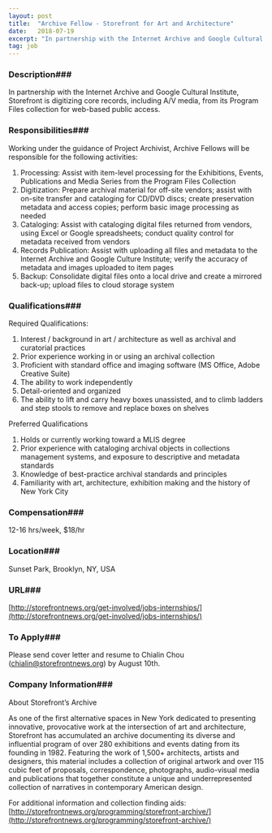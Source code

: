 ```yaml
---
layout: post
title:  "Archive Fellow - Storefront for Art and Architecture"
date:   2018-07-19
excerpt: "In partnership with the Internet Archive and Google Cultural Institute, Storefront is digitizing core records, including A/V media, from its Program Files collection for web-based public access."
tag: job
---
```


### Description###

In partnership with the Internet Archive and Google Cultural Institute, Storefront is digitizing core records, including A/V media, from its Program Files collection for web-based public access.


### Responsibilities###

Working under the guidance of Project Archivist, Archive Fellows will be responsible for the following activities:
1. Processing: Assist with item-level processing for the Exhibitions, Events, Publications and Media Series from the Program Files Collection
2. Digitization: Prepare archival material for off-site vendors; assist with on-site transfer and cataloging for CD/DVD discs; create preservation metadata and access copies; perform basic image processing as needed
3. Cataloging: Assist with cataloging digital files returned from vendors, using Excel or Google spreadsheets; conduct quality control for metadata received from vendors
4. Records Publication: Assist with uploading all files and metadata to the Internet Archive and Google Culture Institute; verify the accuracy of metadata and images uploaded to item pages
5. Backup: Consolidate digital files onto a local drive and create a mirrored back-up; upload files to cloud storage system


### Qualifications###

Required Qualifications:
1. Interest / background in art / architecture as well as archival and curatorial practices
2. Prior experience working in or using an archival collection
3. Proficient with standard office and imaging software (MS Office, Adobe Creative Suite)
4. The ability to work independently
5. Detail-oriented and organized
6. The ability to lift and carry heavy boxes unassisted, and to climb ladders and step stools to remove and replace boxes on shelves
 
Preferred Qualifications
1. Holds or currently working toward a MLIS degree
2. Prior experience with cataloging archival objects in collections management systems, and exposure to descriptive and metadata standards
3. Knowledge of best-practice archival standards and principles
4. Familiarity with art, architecture, exhibition making and the history of New York City
 


### Compensation###

12-16 hrs/week, $18/hr


### Location###

Sunset Park, Brooklyn, NY, USA


### URL###

[http://storefrontnews.org/get-involved/jobs-internships/](http://storefrontnews.org/get-involved/jobs-internships/)

### To Apply###

Please send cover letter and resume to Chialin Chou (chialin@storefrontnews.org) by August 10th.


### Company Information###

About Storefront’s Archive

As one of the first alternative spaces in New York dedicated to presenting innovative, provocative work at the intersection of art and architecture, Storefront has accumulated an archive documenting its diverse and influential program of over 280 exhibitions and events dating from its founding in 1982. Featuring the work of 1,500+ architects, artists and designers, this material includes a collection of original artwork and over 115 cubic feet of proposals, correspondence, photographs, audio-visual media and publications that together constitute a unique and underrepresented collection of narratives in contemporary American design.

For additional information and collection finding aids: [http://storefrontnews.org/programming/storefront-archive/](http://storefrontnews.org/programming/storefront-archive/)



